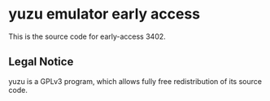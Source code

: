 yuzu emulator early access
=============

This is the source code for early-access 3402.

## Legal Notice

yuzu is a GPLv3 program, which allows fully free redistribution of its source code.
